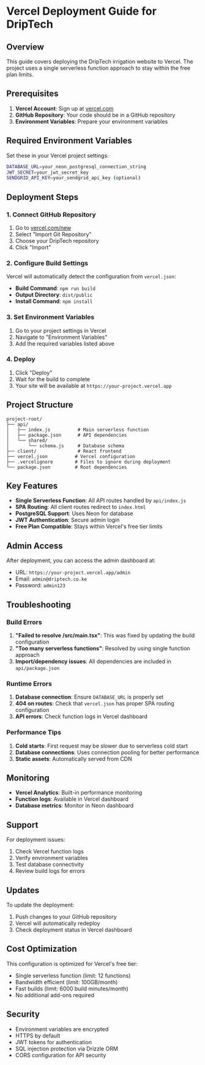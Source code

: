 # Vercel Deployment Guide for DripTech

## Overview

This guide covers deploying the DripTech irrigation website to Vercel. The project uses a single serverless function approach to stay within the free plan limits.

## Prerequisites

1. **Vercel Account**: Sign up at [vercel.com](https://vercel.com)
2. **GitHub Repository**: Your code should be in a GitHub repository
3. **Environment Variables**: Prepare your environment variables

## Required Environment Variables

Set these in your Vercel project settings:

```bash
DATABASE_URL=your_neon_postgresql_connection_string
JWT_SECRET=your_jwt_secret_key
SENDGRID_API_KEY=your_sendgrid_api_key (optional)
```

## Deployment Steps

### 1. Connect GitHub Repository

1. Go to [vercel.com/new](https://vercel.com/new)
2. Select "Import Git Repository"
3. Choose your DripTech repository
4. Click "Import"

### 2. Configure Build Settings

Vercel will automatically detect the configuration from `vercel.json`:

- **Build Command**: `npm run build`
- **Output Directory**: `dist/public`
- **Install Command**: `npm install`

### 3. Set Environment Variables

1. Go to your project settings in Vercel
2. Navigate to "Environment Variables"
3. Add the required variables listed above

### 4. Deploy

1. Click "Deploy"
2. Wait for the build to complete
3. Your site will be available at `https://your-project.vercel.app`

## Project Structure

```
project-root/
├── api/
│   ├── index.js          # Main serverless function
│   ├── package.json      # API dependencies
│   └── shared/
│       └── schema.js     # Database schema
├── client/               # React frontend
├── vercel.json          # Vercel configuration
├── .vercelignore        # Files to ignore during deployment
└── package.json         # Root dependencies
```

## Key Features

- **Single Serverless Function**: All API routes handled by `api/index.js`
- **SPA Routing**: All client routes redirect to `index.html`
- **PostgreSQL Support**: Uses Neon for database
- **JWT Authentication**: Secure admin login
- **Free Plan Compatible**: Stays within Vercel's free tier limits

## Admin Access

After deployment, you can access the admin dashboard at:
- URL: `https://your-project.vercel.app/admin`
- Email: `admin@driptech.co.ke`
- Password: `admin123`

## Troubleshooting

### Build Errors

1. **"Failed to resolve /src/main.tsx"**: This was fixed by updating the build configuration
2. **"Too many serverless functions"**: Resolved by using single function approach
3. **Import/dependency issues**: All dependencies are included in `api/package.json`

### Runtime Errors

1. **Database connection**: Ensure `DATABASE_URL` is properly set
2. **404 on routes**: Check that `vercel.json` has proper SPA routing configuration
3. **API errors**: Check function logs in Vercel dashboard

### Performance Tips

1. **Cold starts**: First request may be slower due to serverless cold start
2. **Database connections**: Uses connection pooling for better performance
3. **Static assets**: Automatically served from CDN

## Monitoring

- **Vercel Analytics**: Built-in performance monitoring
- **Function logs**: Available in Vercel dashboard
- **Database metrics**: Monitor in Neon dashboard

## Support

For deployment issues:
1. Check Vercel function logs
2. Verify environment variables
3. Test database connectivity
4. Review build logs for errors

## Updates

To update the deployment:
1. Push changes to your GitHub repository
2. Vercel will automatically redeploy
3. Check deployment status in Vercel dashboard

## Cost Optimization

This configuration is optimized for Vercel's free tier:
- Single serverless function (limit: 12 functions)
- Bandwidth efficient (limit: 100GB/month)
- Fast builds (limit: 6000 build minutes/month)
- No additional add-ons required

## Security

- Environment variables are encrypted
- HTTPS by default
- JWT tokens for authentication
- SQL injection protection via Drizzle ORM
- CORS configuration for API security